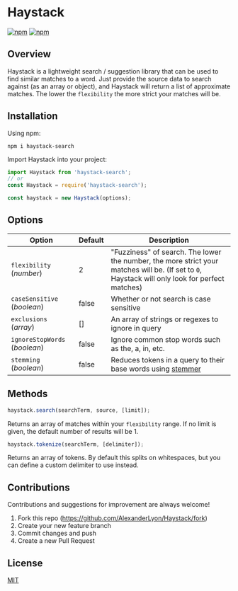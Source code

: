 # Haystack

[![npm](https://img.shields.io/npm/v/haystack-search.svg?style=flat-square)](https://www.npmjs.com/package/haystack-search)
[![npm](https://img.shields.io/npm/dt/haystack-search.svg?style=flat-square)](https://www.npmjs.com/package/haystack-search)

## Overview

Haystack is a lightweight search / suggestion library that can be used to find similar matches to a word. Just provide the source data to search against (as an array or object), and Haystack will return a list of approximate matches. The lower the `flexibility` the more strict your matches will be.

## Installation

Using npm:

```shell
npm i haystack-search
```

Import Haystack into your project:

```javascript
import Haystack from 'haystack-search';
// or
const Haystack = require('haystack-search');
```

```javascript
const haystack = new Haystack(options);
```

## Options

| Option                        | Default | Description                                                                                                                                     |
| ----------------------------- | ------- | ----------------------------------------------------------------------------------------------------------------------------------------------- |
| `flexibility` (_number_)      | 2       | "Fuzziness" of search. The lower the number, the more strict your matches will be. (If set to `0`, Haystack will only look for perfect matches) |
| `caseSensitive` (_boolean_)   | false   | Whether or not search is case sensitive                                                                                                         |
| `exclusions` (_array_)        | []      | An array of strings or regexes to ignore in query                                                                                               |
| `ignoreStopWords` (_boolean_) | false   | Ignore common stop words such as the, a, in, etc.                                                                                               |
| `stemming` (_boolean_)        | false   | Reduces tokens in a query to their base words using [stemmer](https://github.com/words/stemmer 'stemmer')                                       |

## Methods

```javascript
haystack.search(searchTerm, source, [limit]);
```

Returns an array of matches within your `flexibility` range. If no limit is given, the default number of results will be 1.

```javascript
haystack.tokenize(searchTerm, [delimiter]);
```

Returns an array of tokens. By default this splits on whitespaces, but you can define a custom delimiter to use instead.

## Contributions

Contributions and suggestions for improvement are always welcome!

1. Fork this repo (<https://github.com/AlexanderLyon/Haystack/fork>)
2. Create your new feature branch
3. Commit changes and push
4. Create a new Pull Request

## License

[MIT](https://github.com/AlexanderLyon/Haystack/blob/master/LICENSE 'MIT License')

